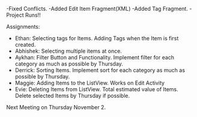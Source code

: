-Fixed Conflicts.
-Added Edit Item Fragment(XML)
-Added Tag Fragment.
-Project Runs!!

Assignments:
- Ethan: Selecting tags for Items. Adding Tags when the Item is first created.
- Abhishek: Selecting multiple items at once.
- Aykhan: Filter Button and Functionality. Implement filter for each category as much as possible by Thursday.
- Derrick: Sorting Items. Implement sort for each category as much as possible by Thursday.
- Maggie: Adding Items to the ListView. Works on Edit Activity
- Evie: Deleting Items from ListView. Total estimated value of Items. Delete selected Items by Thursday if possible. 

Next Meeting on Thursday November 2.
